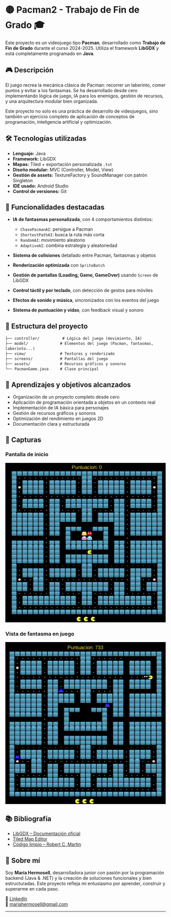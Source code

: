 # 🟡 Pacman2 - Trabajo de Fin de Grado 🎓

Este proyecto es un videojuego tipo **Pacman**, desarrollado como **Trabajo de Fin de Grado** durante el curso 2024-2025. Utiliza el framework **LibGDX** y está completamente programado en **Java**.

## 🎮 Descripción

El juego recrea la mecánica clásica de Pacman: recorrer un laberinto, comer puntos y evitar a los fantasmas. Se ha desarrollado desde cero implementando lógica de juego, IA para los enemigos, gestión de recursos, y una arquitectura modular bien organizada.

Este proyecto no solo es una práctica de desarrollo de videojuegos, sino también un ejercicio completo de aplicación de conceptos de programación, inteligencia artificial y optimización.

## 🛠️ Tecnologías utilizadas

- **Lenguaje:** Java
- **Framework:** LibGDX
- **Mapas:** Tiled + exportación personalizada `.txt`
- **Diseño modular:** MVC (Controller, Model, View)
- **Gestión de assets:** TextureFactory y SoundManager con patrón Singleton
- **IDE usado:** Android Studio
- **Control de versiones:** Git

## 🧠 Funcionalidades destacadas

- **IA de fantasmas personalizada**, con 4 comportamientos distintos:
    - `ChasePacmanAI`: persigue a Pacman
    - `ShortestPathAI`: busca la ruta más corta
    - `RandomAI`: movimiento aleatorio
    - `AdaptiveAI`: combina estrategia y aleatoriedad

- **Sistema de colisiones** detallado entre Pacman, fantasmas y objetos
- **Renderización optimizada** con `SpriteBatch`
- **Gestión de pantallas (Loading, Game, GameOver)** usando `Screen` de LibGDX
- **Control táctil y por teclado**, con detección de gestos para móviles
- **Efectos de sonido y música**, sincronizados con los eventos del juego
- **Sistema de puntuación y vidas**, con feedback visual y sonoro

## 📁 Estructura del proyecto

```
├── controller/          # Lógica del juego (movimiento, IA)
├── model/              # Elementos del juego (Pacman, fantasmas, laberinto...)
├── view/               # Texturas y renderizado
├── screens/            # Pantallas del juego
├── assets/             # Recursos gráficos y sonoros
└── PacmanGame.java     # Clase principal
```

## 🧩 Aprendizajes y objetivos alcanzados

- Organización de un proyecto completo desde cero
- Aplicación de programación orientada a objetos en un contexto real
- Implementación de IA básica para personajes
- Gestión de recursos gráficos y sonoros
- Optimización del rendimiento en juegos 2D
- Documentación clara y estructurada

## 📸 Capturas

### Pantalla de inicio
![Pantalla de inicio](./assets/Pacman_MainScreen.png)

### Vista de fantasma en juego
![Fantasma](./assets/PacmanGhost.png)

## 📚 Bibliografía

- [LibGDX – Documentación oficial](https://libgdx.com/dev/)
- [Tiled Map Editor](https://www.mapeditor.org/)
- [Código limpio – Robert C. Martin](https://amzn.to/3Jj3fdY)

## 📢 Sobre mí

Soy **María Hermosell**, desarrolladora junior con pasión por la programación backend (Java & .NET) y la creación de soluciones funcionales y bien estructuradas. Este proyecto refleja mi entusiasmo por aprender, construir y superarme en cada paso.

🔗 [LinkedIn](https://www.linkedin.com/in/maría-hermosell-santiago-95454858/)  
📧 mariahermosell@gmail.com

---

